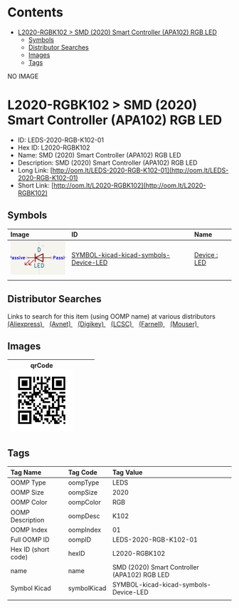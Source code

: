 



Contents
========

* [L2020-RGBK102 > SMD (2020) Smart Controller (APA102) RGB LED](#l2020-rgbk102--smd-2020-smart-controller-apa102-rgb-led)
	* [Symbols](#symbols)
	* [Distributor Searches](#distributor-searches)
	* [Images](#images)
	* [Tags](#tags)
  
NO IMAGE  
# L2020-RGBK102 > SMD (2020) Smart Controller (APA102) RGB LED

- ID: LEDS-2020-RGB-K102-01
- Hex ID: L2020-RGBK102
- Name: SMD (2020) Smart Controller (APA102) RGB LED
- Description: SMD (2020) Smart Controller (APA102) RGB LED
- Long Link: [http://oom.lt/LEDS-2020-RGB-K102-01](http://oom.lt/LEDS-2020-RGB-K102-01)
- Short Link: [http://oom.lt/L2020-RGBK102](http://oom.lt/L2020-RGBK102)

## Symbols
  

|Image|ID|Name|
| :--- | :--- | :--- |
|[![](https://raw.githubusercontent.com/oomlout/oomlout_OOMP_eda_V2/main/SYMBOL/kicad/kicad-symbols/Device/LED/image_140.png)](https://github.com/oomlout/oomlout_OOMP_eda_V2/tree/main/SYMBOL/kicad/kicad-symbols/Device/LED/)|[SYMBOL-kicad-kicad-symbols-Device-LED](https://github.com/oomlout/oomlout_OOMP_eda_V2/tree/main/SYMBOL/kicad/kicad-symbols/Device/LED/)|[Device : LED](https://github.com/oomlout/oomlout_OOMP_eda_V2/tree/main/SYMBOL/kicad/kicad-symbols/Device/LED/)|
||||

## Distributor Searches
  
Links to search for this item (using OOMP name) at various distributors  
[(Aliexpress) ](https://www.aliexpress.com/wholesale?SearchText=1117SMD+2020+Smart+Controller+APA102+RGB+LED)&nbsp;&nbsp;&nbsp;[(Avnet) ](https://www.avnet.com/shop/us/search/SMD+2020+Smart+Controller+APA102+RGB+LED)&nbsp;&nbsp;&nbsp;[(Digikey) ](https://www.digikey.co.uk/en/products/result?s=SMD+2020+Smart+Controller+APA102+RGB+LED)&nbsp;&nbsp;&nbsp;[(LCSC) ](https://www.lcsc.com/search?q=SMD+2020+Smart+Controller+APA102+RGB+LED)&nbsp;&nbsp;&nbsp;[(Farnell) ](https://uk.farnell.com/search?st=SMD+2020+Smart+Controller+APA102+RGB+LED)&nbsp;&nbsp;&nbsp;[(Mouser) ](https://www.mouser.com/c/?q=SMD+2020+Smart+Controller+APA102+RGB+LED)&nbsp;&nbsp;&nbsp;
## Images
  

|qrCode<br>[![](https://raw.githubusercontent.com/oomlout/oomlout_OOMP_parts_V2/main/LEDS/2020/RGB/K102/01/qrCode_140.png)](https://github.com/oomlout/oomlout_OOMP_parts_V2/tree/main/LEDS/2020/RGB/K102/01/qrCode.png)||||
| :---: | :---: | :---: | :---: |

## Tags
  

|Tag Name|Tag Code|Tag Value|
| :--- | :--- | :--- |
|OOMP Type|oompType|LEDS|
|OOMP Size|oompSize|2020|
|OOMP Color|oompColor|RGB|
|OOMP Description|oompDesc|K102|
|OOMP Index|oompIndex|01|
|Full OOMP ID|oompID|LEDS-2020-RGB-K102-01|
|Hex ID (short code)|hexID|L2020-RGBK102|
|name|name|SMD (2020) Smart Controller (APA102) RGB LED|
|Symbol Kicad|symbolKicad|SYMBOL-kicad-kicad-symbols-Device-LED|
||||
